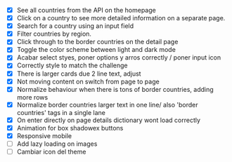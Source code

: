 - [X] See all countries from the API on the homepage
- [X] Click on a country to see more detailed information on a separate page.
- [X] Search for a country using an input field
- [X] Filter countries by region.
- [X] Click through to the border countries on the detail page
- [X] Toggle the color scheme between light and dark mode
- [X] Acabar select styes, poner options y arros correctly / poner input icon
- [X] Correctly style to match the challenge
- [X] There is larger cards due 2 line text, adjust
- [X] Not moving content on switch from page to page
- [X] Normalize behaviour when there is tons of border countries, adding more rows
- [X] Normalize border countries larger text in one line/ also 'border countries' tags in a single lane
- [X] On enter directly on page details dictionary wont load correctly
- [X] Animation for box shadowex buttons
- [X] Responsive mobile
- [ ] Add lazy loading on images
- [ ] Cambiar icon del theme